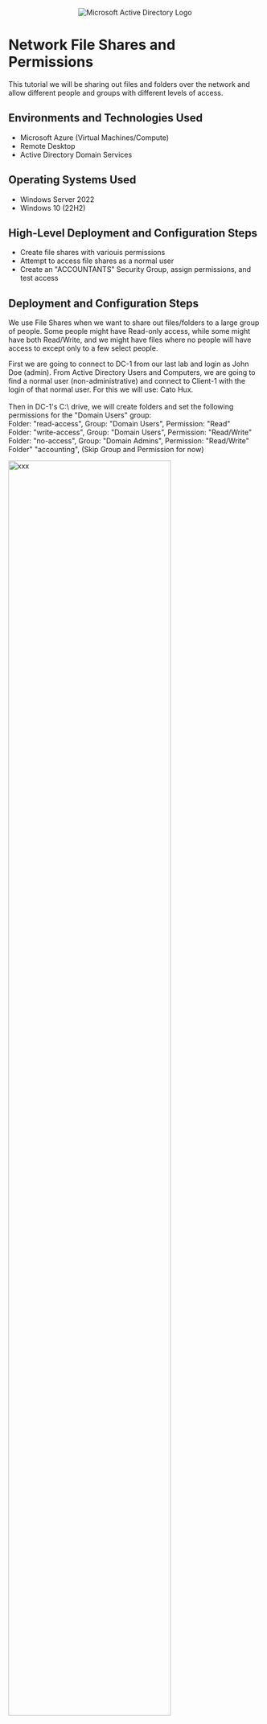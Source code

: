 <p align="center">
<img src="https://i.imgur.com/IKrl3hC.png" alt="Microsoft Active Directory Logo"/>
</p>

<h1>Network File Shares and Permissions</h1>
This tutorial we will be sharing out files and folders over the network and allow different people and groups with different levels of access.<br />


<h2>Environments and Technologies Used</h2>

- Microsoft Azure (Virtual Machines/Compute)
- Remote Desktop
- Active Directory Domain Services

<h2>Operating Systems Used </h2>

- Windows Server 2022
- Windows 10 (22H2)

<h2>High-Level Deployment and Configuration Steps</h2>

- Create file shares with variouis permissions
- Attempt to access file shares as a normal user
- Create an "ACCOUNTANTS" Security Group, assign permissions, and test access

<h2>Deployment and Configuration Steps</h2>

<p>
 We use File Shares when we want to share out files/folders to a large group of people. Some people might have Read-only access, while some might have both Read/Write, and we might have files where no people will have access to except only to a few select people. 
</p>

<p>
 First we are going to connect to DC-1 from our last lab and login as John Doe (admin). From Active Directory Users and Computers, we are going to find a normal user (non-administrative) and connect to Client-1 with the login of that normal user. For this we will use: Cato Hux. 
 <br/>
 <br/>
 Then in DC-1's C:\ drive, we will create folders and set the following permissions for the "Domain Users" group:
 <br/>
 Folder: "read-access", Group: "Domain Users", Permission: "Read"
 <br/>
 Folder: "write-access", Group: "Domain Users", Permission: "Read/Write"
 <br/>
 Folder: "no-access", Group: "Domain Admins", Permission: "Read/Write"
 <br/>
 Folder" "accounting", (Skip Group and Permission for now)
</p>
<p>
<img src="https://i.imgur.com/IZO0FY6.png" height="80%" width="80%" alt="xxx"/>
</p>
<br />
<br />
<br />
